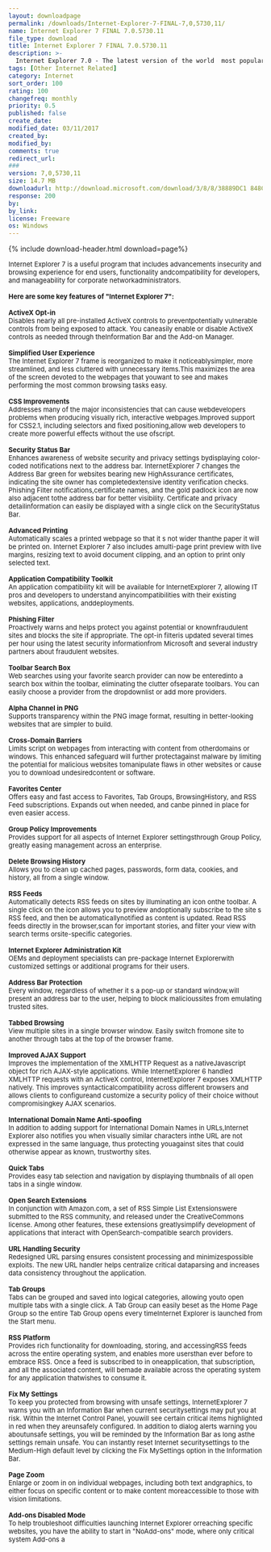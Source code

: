 ```yaml
---
layout: downloadpage
permalink: /downloads/Internet-Explorer-7-FINAL-7,0,5730,11/
name: Internet Explorer 7 FINAL 7.0.5730.11
file_type: download
title: Internet Explorer 7 FINAL 7.0.5730.11
description: >-
  Internet Explorer 7.0 - The latest version of the world  most popular Web browser has been released for technical evaluation
tags: [Other Internet Related]
category: Internet
sort_order: 100
rating: 100
changefreq: monthly
priority: 0.5
published: false
create_date:
modified_date: 03/11/2017
created_by:
modified_by:
comments: true
redirect_url:
###
version: 7,0,5730,11
size: 14.7 MB
downloadurl: http://download.microsoft.com/download/3/8/8/38889DC1 848C 4BF2 8335 86C573AD86D9/IE7 WindowsXP x86 enu.exe
response: 200
by:
by_link:
license: Freeware
os: Windows
---
```


{% include download-header.html download=page%}

<p style="fix-download-text !important">
<p><font size="2"><p>Internet Explorer 7 is a useful program that includes advancements insecurity and browsing experience for end users, functionality andcompatibility for developers, and manageability for corporate networkadministrators. <br />
<br />
<span><strong>Here are some key features of "Internet Explorer 7":</strong></span><br />
<br />
<strong>ActiveX Opt-in</strong><br />
Disables nearly all pre-installed ActiveX controls to preventpotentially vulnerable controls from being exposed to attack. You caneasily enable or disable ActiveX controls as needed through theInformation Bar and the Add-on Manager. <br />
<br />
<strong>Simplified User Experience</strong><br />
The Internet Explorer 7 frame is reorganized to make it noticeablysimpler, more streamlined, and less cluttered with unnecessary items.This maximizes the area of the screen devoted to the webpages that youwant to see and makes performing the most common browsing tasks easy. <br />
<br />
<strong>CSS Improvements</strong><br />
Addresses many of the major inconsistencies that can cause webdevelopers problems when producing visually rich, interactive webpages.Improved support for CSS2.1, including selectors and fixed positioning,allow web developers to create more powerful effects without the use ofscript.<br />
<br />
<strong>Security Status Bar</strong><br />
Enhances awareness of website security and privacy settings bydisplaying color-coded notifications next to the address bar. InternetExplorer 7 changes the Address Bar green for websites bearing new HighAssurance certificates, indicating the site owner has completedextensive identity verification checks. Phishing Filter notifications,certificate names, and the gold padlock icon are now also adjacent tothe address bar for better visibility. Certificate and privacy detailinformation can easily be displayed with a single click on the SecurityStatus Bar.<br />
<br />
<strong>Advanced Printing</strong><br />
Automatically scales a printed webpage so that it s not wider thanthe paper it will be printed on. Internet Explorer 7 also includes amulti-page print preview with live margins, resizing text to avoid document clipping, and an option to print only selected text. <br />
<br />
<strong>Application Compatibility Toolkit</strong><br />
An application compatibility kit will be available for InternetExplorer 7, allowing IT pros and developers to understand anyincompatibilities with their existing websites, applications, anddeployments. <br />
<br />
<strong>Phishing Filter</strong><br />
Proactively warns and helps protect you against potential or knownfraudulent sites and blocks the site if appropriate. The opt-in filteris updated several times per hour using the latest security informationfrom Microsoft and several industry partners about fraudulent websites.<br />
<br />
<strong>Toolbar Search Box</strong><br />
Web searches using your favorite search provider can now be enteredinto a search box within the toolbar, eliminating the clutter ofseparate toolbars. You can easily choose a provider from the dropdownlist or add more providers. <br />
<br />
<strong>Alpha Channel in PNG</strong><br />
Supports transparency within the PNG image format, resulting in better-looking websites that are simpler to build. <br />
<br />
<strong>Cross-Domain Barriers</strong><br />
Limits script on webpages from interacting with content from otherdomains or windows. This enhanced safeguard will further protectagainst malware by limiting the potential for malicious websites tomanipulate flaws in other websites or cause you to download undesiredcontent or software.<br />
<br />
<strong>Favorites Center</strong><br />
Offers easy and fast access to Favorites, Tab Groups, BrowsingHistory, and RSS Feed subscriptions. Expands out when needed, and canbe pinned in place for even easier access. <br />
<br />
<strong>Group Policy Improvements</strong><br />
Provides support for all aspects of Internet Explorer settingsthrough Group Policy, greatly easing management across an enterprise. <br />
<br />
<strong>Delete Browsing History</strong><br />
Allows you to clean up cached pages, passwords, form data, cookies, and history, all from a single window. <br />
<br />
<strong>RSS Feeds</strong><br />
Automatically detects RSS feeds on sites by illuminating an icon onthe toolbar. A single click on the icon allows you to preview andoptionally subscribe to the site s RSS feed, and then be automaticallynotified as content is updated. Read RSS feeds directly in the browser,scan for important stories, and filter your view with search terms orsite-specific categories.<br />
<br />
<strong>Internet Explorer Administration Kit</strong><br />
OEMs and deployment specialists can pre-package Internet Explorerwith customized settings or additional programs for their users. <br />
<br />
<strong>Address Bar Protection</strong><br />
Every window, regardless of whether it s a pop-up or standard window,will present an address bar to the user, helping to block malicioussites from emulating trusted sites. <br />
<br />
<strong>Tabbed Browsing</strong><br />
View multiple sites in a single browser window. Easily switch fromone site to another through tabs at the top of the browser frame. <br />
<br />
<strong>Improved AJAX Support</strong><br />
Improves the implementation of the XMLHTTP Request as a nativeJavascript object for rich AJAX-style applications. While InternetExplorer 6 handled XMLHTTP requests with an ActiveX control, InternetExplorer 7 exposes XMLHTTP natively. This improves syntacticalcompatibility across different browsers and allows clients to configureand customize a security policy of their choice without compromisingkey AJAX scenarios.<br />
<br />
<strong>International Domain Name Anti-spoofing</strong><br />
In addition to adding support for International Domain Names in URLs,Internet Explorer also notifies you when visually similar characters inthe URL are not expressed in the same language, thus protecting youagainst sites that could otherwise appear as known, trustworthy sites.<br />
<br />
<strong>Quick Tabs</strong><br />
Provides easy tab selection and navigation by displaying thumbnails of all open tabs in a single window. <br />
<br />
<strong>Open Search Extensions</strong><br />
In conjunction with Amazon.com, a set of RSS Simple List Extensionswere submitted to the RSS community, and released under the CreativeCommons license. Among other features, these extensions greatlysimplify development of applications that interact with OpenSearch-compatible search providers. <br />
<br />
<strong>URL Handling Security</strong><br />
Redesigned URL parsing ensures consistent processing and minimizespossible exploits. The new URL handler helps centralize critical dataparsing and increases data consistency throughout the application. <br />
<br />
<strong>Tab Groups</strong><br />
Tabs can be grouped and saved into logical categories, allowing youto open multiple tabs with a single click. A Tab Group can easily beset as the Home Page Group so the entire Tab Group opens every timeInternet Explorer is launched from the Start menu. <br />
<br />
<strong>RSS Platform</strong><br />
Provides rich functionality for downloading, storing, and accessingRSS feeds across the entire operating system, and enables more usersthan ever before to embrace RSS. Once a feed is subscribed to in oneapplication, that subscription, and all the associated content, will bemade available across the operating system for any application thatwishes to consume it.<br />
<br />
<strong>Fix My Settings</strong><br />
To keep you protected from browsing with unsafe settings, InternetExplorer 7 warns you with an Information Bar when current securitysettings may put you at risk. Within the Internet Control Panel, youwill see certain critical items highlighted in red when they areunsafely configured. In addition to dialog alerts warning you aboutunsafe settings, you will be reminded by the Information Bar as long asthe settings remain unsafe. You can instantly reset Internet securitysettings to the Medium-High default level by clicking the Fix MySettings option in the Information Bar.<br />
<br />
<strong>Page Zoom</strong><br />
Enlarge or zoom in on individual webpages, including both text andgraphics, to either focus on specific content or to make content moreaccessible to those with vision limitations. <br />
<br />
<strong>Add-ons Disabled Mode</strong><br />
To help troubleshoot difficulties launching Internet Explorer orreaching specific websites, you have the ability to start in "NoAdd-ons" mode, where only critical system Add-ons a</p></p></p>
